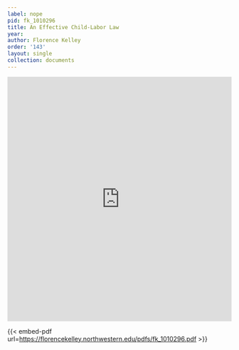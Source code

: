 ```yaml
---
label: nope
pid: fk_1010296
title: An Effective Child-Labor Law
year:
author: Florence Kelley
order: '143'
layout: single
collection: documents
---
```

<iframe src="https://northwestern.app.box.com/embed/s/6pgxf3zv05d9zkkxwihwoow5bghuobbe?sortColumn=date&view=list" width="100%" height="550" frameborder="0" allowfullscreen webkitallowfullscreen msallowfullscreen></iframe>


{{< embed-pdf url=https://florencekelley.northwestern.edu/pdfs/fk_1010296.pdf >}}